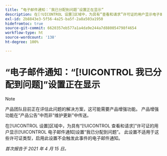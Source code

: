 ```yaml
---
title: “电子邮件通知：‘我已分配到问题’设置正在显示”
description: 在[!UICONTROL 设置]区域中，为具有“查看和请求”许可证的用户显示电子邮件通知设置“我已分配到问题”。 此设置不适用于这些许可证类型，启用此设置不会触发此事件的电子邮件通知。
exl-id: 2b8843e3-5f56-4a25-ba5f-2a8a503a1950
hidefromtoc: true
source-git-commit: 6620357eb577a1a4da9e244a7d880054798f4654
workflow-type: ht
source-wordcount: '138'
ht-degree: 100%

---
```


# “电子邮件通知：“[!UICONTROL 我已分配到问题]”设置正在显示

<!--Article created by request-->

>[!NOTE]
>
>产品团队目前正在评估此问题的解决方案，这可能需要产品增强功能。 产品增强功能在“产品公告”中而非“维护更新”中传送。

在[!UICONTROL 设置]区域中，为具有“[!UICONTROL 查看和请求]”许可证的用户显示[!UICONTROL 电子邮件通知]设置“我已分配到问题”。 此设置不适用于这些许可证类型，启用此设置不会触发此事件的电子邮件通知。

_首次报告于 2021 年 4 月 15 日。_
